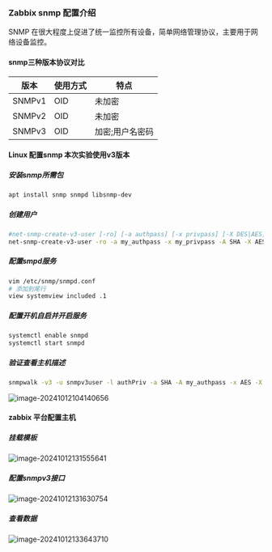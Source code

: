 ### Zabbix snmp 配置介绍

SNMP 在很大程度上促进了统一监控所有设备，简单网络管理协议，主要用于网络设备监控。

#### snmp三种版本协议对比 

| 版本   | 使用方式 | 特点            |
| ------ | -------- | --------------- |
| SNMPv1 | OID      | 未加密          |
| SNMPv2 | OID      | 未加密          |
| SNMPv3 | OID      | 加密;用户名密码 |

#### Linux 配置snmp   本次实验使用v3版本

##### 安装snmp所需包

```bash
apt install snmp snmpd libsnmp-dev
```

##### 创建用户

```bash
#net-snmp-create-v3-user [-ro] [-a authpass] [-x privpass] [-X DES|AES] [username]
net-snmp-create-v3-user -ro -a my_authpass -x my_privpass -A SHA -X AES snmpv3user
```

##### 配置smpd服务

```bash
vim /etc/snmp/snmpd.conf
# 添加到尾行
view systemview included .1
```

##### 配置开机自启并开启服务

```bash
systemctl enable snmpd
systemctl start snmpd
```

##### 验证查看主机描述

```bash
snmpwalk -v3 -u snmpv3user -l authPriv -a SHA -A my_authpass -x AES -X my_privpass 127.0.0.1 1.3.6.1.2.1.1.1
```

![image-20241012104140656](/image-20241012104140656.png)

#### zabbix 平台配置主机

##### 挂载模板

![image-20241012131555641](/image-20241012131555641.png)

##### 配置snmpv3接口

![image-20241012131630754](/image-20241012131630754.png)

##### 查看数据

![image-20241012133643710](/image-20241012133643710.png)